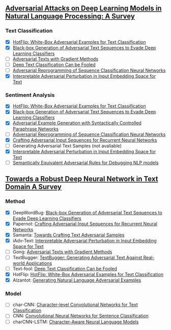 ## [Adversarial Attacks on Deep Learning Models in Natural Language Processing: A Survey](https://arxiv.org/abs/1901.06796)
### Text Classification
- [x] [HotFlip: White-Box Adversarial Examples for Text Classification](https://arxiv.org/abs/1712.06751)
- [X] [Black-box Generation of Adversarial Text Sequences to Evade Deep Learning Classifiers](https://arxiv.org/abs/1801.04354)
- [ ] [Adversarial Texts with Gradient Methods](https://arxiv.org/abs/1801.07175)
- [ ] [Deep Text Classification Can be Fooled](https://arxiv.org/abs/1704.08006)
- [ ] [Adversarial Reprogramming of Sequence Classification Neural Networks](https://arxiv.org/abs/1809.01829)
- [X] [Interpretable Adversarial Perturbation in Input Embedding Space for Text](https://arxiv.org/abs/1805.02917)
### Sentiment Analysis
- [x] [HotFlip: White-Box Adversarial Examples for Text Classification](https://arxiv.org/abs/1712.06751)
- [X] [Black-box Generation of Adversarial Text Sequences to Evade Deep Learning Classifiers](https://arxiv.org/abs/1801.04354)
- [x] [Adversarial Example Generation with Syntactically Controlled Paraphrase Networks](https://arxiv.org/abs/1804.06059)
- [ ] [Adversarial Reprogramming of Sequence Classification Neural Networks](https://arxiv.org/abs/1809.01829)
- [X] [Crafting Adversarial Input Sequences for Recurrent Neural Networks](https://arxiv.org/abs/1604.08275)
- [ ] Generating Adversarial Text Samples (not avaliable)
- [X] [Interpretable Adversarial Perturbation in Input Embedding Space for Text](https://arxiv.org/abs/1805.02917)
- [ ] [Semantically Equivalent Adversarial Rules for Debugging NLP models](https://aclweb.org/anthology/papers/P/P18/P18-1079/)

## [Towards a Robust Deep Neural Network in Text Domain A Survey](https://arxiv.org/abs/1902.07285)
### Method
- [X] DeepWordBug: [Black-box Generation of Adversarial Text Sequences to Evade Deep Learning Classifiers](https://arxiv.org/abs/1801.04354)
- [X] Papernot: [Crafting Adversarial Input Sequences for Recurrent Neural Networks](https://arxiv.org/abs/1604.08275)
- [X] Samanta: [Towards Crafting Text Adversarial Samples](https://arxiv.org/abs/1707.02812)
- [X] iAdv-Text: [Interpretable Adversarial Perturbation in Input Embedding Space for Text](https://arxiv.org/abs/1805.02917)
- [ ] Gong: [Adversarial Texts with Gradient Methods](https://arxiv.org/abs/1801.07175)
- [ ] TextBugger: [TextBugger: Generating Adversarial Text Against Real-world Applications](https://arxiv.org/abs/1812.05271)
- [ ] Text-fool: [Deep Text Classification Can be Fooled](https://arxiv.org/abs/1704.08006)
- [x] HotFlip: [HotFlip: White-Box Adversarial Examples for Text Classification](https://arxiv.org/abs/1712.06751)
- [X] Alzantot: [Generating Natural Language Adversarial Examples](https://arxiv.org/abs/1804.07998)
### Model
- [ ] char-CNN: [Character-level Convolutional Networks for Text Classification](https://arxiv.org/abs/1509.01626)
- [ ] CNN: [Convolutional Neural Networks for Sentence Classification](https://www.aclweb.org/anthology/D14-1181)
- [ ] charCNN-LSTM: [Character-Aware Neural Language Models](https://arxiv.org/abs/1508.06615)

